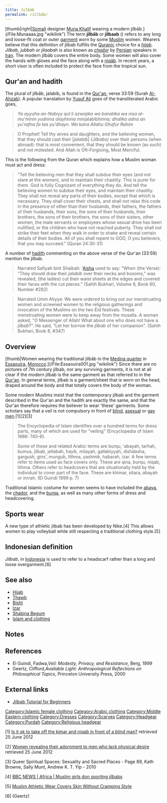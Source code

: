 ```yaml
---
title: Jilbāb
permalink: /Jilbāb/
---
```


[thumb\|right\|[Somali](Somalis "wikilink") designer [Muna
Khalif](/Muna_Khalif "wikilink") wearing a modern
jilbāb.](/File:Munaaaa.jpg "wikilink") The term **jilbāb** or
**jilbaab** () refers to any long and loose-fit coat or outer
[garment](/garment "wikilink") worn by some [Muslim](/Muslim "wikilink")
women. Wearers believe that this definition of jilbab fulfills the
[Quranic](/Quran "wikilink") choice for a *[hijab](/hijab "wikilink")*.
*Jilbab*, *jubbah* or *jilaabah* is also known as
*[chador](/chador "wikilink")* by
[Persian](/Persian_Language "wikilink") speakers in
[Iran](/Iran "wikilink"). The modern jilbāb covers the entire body. Some
women will also cover the hands with gloves and the face along with a
[niqāb](/niqāb "wikilink"). In recent years, a short visor is often
included to protect the face from the tropical sun.

## Qur'an and hadith

The plural of jilbāb, jalabib, is found in the
[Qur'an](/Qur'an "wikilink"), verse 33:59 (Surah
[Al-Ahzab](/Al-Ahzab "wikilink")). A popular translation by [Yusuf
Ali](/Abdullah_Yusuf_Ali "wikilink") goes of the transliterated Arabic
goes,

> *Ya ayyuha an-Nabiyy qul li azwajika wa banatika wa nisa al-mu'minin
> yudnina alayhinna min*jalabib*hinna; dhalika adna an yu'rafna fa laa
> yu'dhayn. Wa kana Allahu Ghafur Rahim*

> O Prophet! Tell thy wives and daughters, and the believing women, that
> they should cast their \[*jalabib*\] *(Jilbabs)* over their persons
> (when abroad): that is most convenient, that they should be known (as
> such) and not molested. And Allah is Oft-Forgiving, Most Merciful.

This is the following from the Quran which explains how a Muslim woman
must act and dress:

> "Tell the believing men that they shall subdue their eyes (and not
> stare at the women), and to maintain their chastity. This is purer for
> them. God is fully Cognizant of everything they do. And tell the
> believing women to subdue their eyes, and maintain their chastity.
> They shall not reveal any parts of their bodies, except that which is
> necessary. They shall cover their chests, and shall not relax this
> code in the presence of other than their husbands, their fathers, the
> fathers of their husbands, their sons, the sons of their husbands,
> their brothers, the sons of their brothers, the sons of their sisters,
> other women, the male servants or employees whose sexual drive has
> been nullified, or the children who have not reached puberty. They
> shall not strike their feet when they walk in order to shake and
> reveal certain details of their bodies. All of you shall repent to
> GOD, O you believers, that you may succeed." (Quran 24:30-31)

A number of [hadith](/hadith "wikilink") commenting on the above verse
of the Qur'an (33:59) mention the jilbab.

> Narrated Safiyah bint Shaibah: '[Aisha](/Aisha "wikilink") used to
> say: "When (the Verse): "They should draw their *jalabib* over their
> necks and bosoms," was revealed, (the ladies) cut their waist sheets
> at the edges and covered their faces with the cut pieces." (Sahih
> Bukhari, Volume 6, Book 60, Number #282)

> Narrated Umm Atiyya: We were ordered to bring out our menstruating
> women and screened women to the religious gatherings and invocation of
> the Muslims on the two Eid festivals. These menstruating women were to
> keep away from the musalla. A woman asked, "O Messenger of Allah! What
> about one who does not have a *jilbab*?". He said, "Let her borrow the
> *jilbab* of her companion". (Sahih Bukhari, Book 8, #347)

## Overview

[thumb\|Women wearing the traditional jilbāb in the [Medina
quarter](Medina_quarter "wikilink") in
[Essaouira](/Essaouira "wikilink"),
[Morocco](/Morocco "wikilink").](/File:Essaouira001.jpg "wikilink")
Since there are no pictures of 7th century jilbab, nor any surviving
garments, it is not at all clear if the modern jilbab is the same
garment as that referred to in the [Qur'an](/Qur'an "wikilink"). In
general terms, jilbab is a garment/sheet that is worn on the head,
draped around the body and that totally covers the body of the woman.

Some modern Muslims insist that the contemporary jilbab and the garment
described in the Qur'an and the hadith are exactly the same, and that
the Qur'an therefore requires the believer to wear 'these' garments.
Some scholars say that a veil is not compulsory in front of
[blind](/blindness "wikilink"), [asexual](/asexuality "wikilink") or
[gay men](/male_homosexuality "wikilink").[1][2][3]

> The Encyclopedia of Islam identifies over a hundred terms for dress
> parts, many of which are used for "veiling" (Encyclopedia of Islam
> 1986: 745–6).
>
> Some of these and related Arabic terms are burqu, ‘abayah, tarhah,
> bumus, jilbab, jellabah, hayik, milayah, gallabiyyah, dishdasha,
> gargush, gins’, mungub, lithma, yashmik, habarah, izar. A few terms
> refer to items used as face covers only. These are qina, burqu, niqab,
> lithma. Others refer to headcovers that are situationally held by the
> individual to cover part of the face. These are khimar, sitara, abayah
> or inrrah. (El Guindi 1999 p. 7)

Traditional Islamic costume for women seems to have included the
[abaya](/abaya "wikilink"), the [chador](/chador "wikilink"), and the
[burqa](/burqa "wikilink"), as well as many other forms of dress and
headcovering.

## Sports wear

A new type of athletic jilbab has been developed by Nike.[4] This allows
women to play volleyball while still respecting a traditional clothing
style.[5]

## Indonesian definition

*Jilbab*, in [Indonesia](/Indonesia "wikilink") is used to refer to a
headscarf rather than a long and loose overgarment.[6]

## See also

-   [Hijab](/Hijab "wikilink")
-   [Thawb](/Thawb "wikilink")
-   [Bisht](/bisht_(clothing) "wikilink")
-   [Izar](/Izaar "wikilink")
-   [Shabina Begum](/Shabina_Begum "wikilink")
-   [Islam and clothing](/Islam_and_clothing "wikilink")

## Notes

## References

-   El Guindi, Fadwa,*Veil: Modesty, Privacy, and Resistance*, Berg,
    1999
-   Geertz, Clifford,*Available Light: Anthropological Reflections on
    Philosophical Topics*, Princeton University Press, 2000

## External links

-   [Jilbab Tutorial for
    Beginners](http://www.jilbabanak.com/blog/jilbab-tutorial-for-beginners/)

[Category:Islamic female
clothing](/Category:Islamic_female_clothing "wikilink") [Category:Arabic
clothing](/Category:Arabic_clothing "wikilink") [Category:Middle Eastern
clothing](/Category:Middle_Eastern_clothing "wikilink")
[Category:Dresses](/Category:Dresses "wikilink")
[Category:Scarves](/Category:Scarves "wikilink")
[Category:Headgear](/Category:Headgear "wikilink")
[Category:Purdah](/Category:Purdah "wikilink") [Category:Religious
headgear](/Category:Religious_headgear "wikilink")

[1] [Is it ok to take off the kimar and niqab in front of a blind
man?](http://islamqa.info/en/ref/92753/blind) retrieved 25 June 2012

[2] [Women revealing their adornment to men who lack physical
desire](http://www.islamweb.net/womane/nindex.php?page=showfatwa&FatwaId=113271)
retrieved 25 June 2012

[3] Queer Spiritual Spaces: Sexuality and Sacred Places - Page 89, Kath
Browne, Sally Munt, Andrew K. T. Yip - 2010

[4] [BBC NEWS \| Africa \| Muslim girls don sporting
jilbabs](http://news.bbc.co.uk/2/hi/africa/4838480.stm)

[5] [Muslim Athletic Wear Covers Skin Without Cramping
Style](http://news.nationalgeographic.com/news/2006/04/0427_060424_muslim_sports.html?source=rss)

[6] (Geertz)